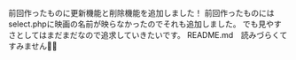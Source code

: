 前回作ったものに更新機能と削除機能を追加しました！
前回作ったものにはselect.phpに映画の名前が映らなかったのでそれも追加しました。
でも見やすさとしてはまだまだなので追求していきたいです。
README.md　読みづらくてすみません🙇‍♀️
